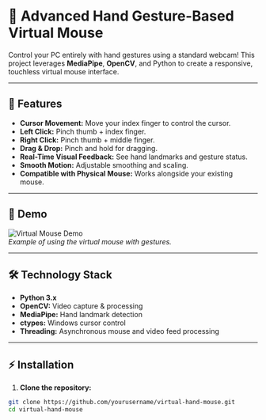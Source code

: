 # 🤚 Advanced Hand Gesture-Based Virtual Mouse

Control your PC entirely with hand gestures using a standard webcam! This project leverages **MediaPipe**, **OpenCV**, and Python to create a responsive, touchless virtual mouse interface.

---

## 🔹 Features
- **Cursor Movement:** Move your index finger to control the cursor.
- **Left Click:** Pinch thumb + index finger.
- **Right Click:** Pinch thumb + middle finger.
- **Drag & Drop:** Pinch and hold for dragging.
- **Real-Time Visual Feedback:** See hand landmarks and gesture status.
- **Smooth Motion:** Adjustable smoothing and scaling.
- **Compatible with Physical Mouse:** Works alongside your existing mouse.

---

## 🎥 Demo
![Virtual Mouse Demo](demo.gif)  
*Example of using the virtual mouse with gestures.*

---

## 🛠 Technology Stack
- **Python 3.x**  
- **OpenCV:** Video capture & processing  
- **MediaPipe:** Hand landmark detection  
- **ctypes:** Windows cursor control  
- **Threading:** Asynchronous mouse and video feed processing  

---

## ⚡ Installation

1. **Clone the repository:**
```bash
git clone https://github.com/yourusername/virtual-hand-mouse.git
cd virtual-hand-mouse
